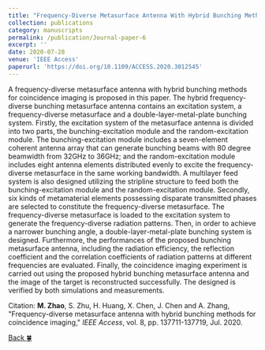 ```yaml
---
title: "Frequency-Diverse Metasurface Antenna With Hybrid Bunching Methods for Coincidence Imaging"
collection: publications
category: manuscripts
permalink: /publication/Journal-paper-6
excerpt: ''
date: 2020-07-28
venue: 'IEEE Access'
paperurl: 'https://doi.org/10.1109/ACCESS.2020.3012545'
---
```


A frequency-diverse metasurface antenna with hybrid bunching methods for coincidence imaging is proposed in this paper. The hybrid frequency-diverse bunching metasurface antenna contains an excitation system, a frequency-diverse metasurface and a double-layer-metal-plate bunching system. Firstly, the excitation system of the metasurface antenna is divided into two parts, the bunching-excitation module and the random-excitation module. The bunching-excitation module includes a seven-element coherent antenna array that can generate bunching beams with 80 degree beamwidth from 32GHz to 36GHz; and the random-excitation module includes eight antenna elements distributed evenly to excite the frequency-diverse metasurface in the same working bandwidth. A multilayer feed system is also designed utilizing the stripline structure to feed both the bunching-excitation module and the random-excitation module. Secondly, six kinds of metamaterial elements possessing disparate transmitted phases are selected to constitute the frequency-diverse metasurface. The frequency-diverse metasurface is loaded to the excitation system to generate the frequency-diverse radiation patterns. Then, in order to achieve a narrower bunching angle, a double-layer-metal-plate bunching system is designed. Furthermore, the performances of the proposed bunching metasurface antenna, including the radiation efficiency, the reflection coefficient and the correlation coefficients of radiation patterns at different frequencies are evaluated. Finally, the coincidence imaging experiment is carried out using the proposed hybrid bunching metasurface antenna and the image of the target is reconstructed successfully. The designed is verified by both simulations and measurements.

Citation: **M. Zhao**, S. Zhu, H. Huang, X. Chen, J. Chen and A. Zhang, &quot;Frequency-diverse metasurface antenna with hybrid bunching methods for coincidence imaging,&quot; <i>IEEE Access</i>, vol. 8, pp. 137711-137719, Jul. 2020.

[Back :four_leaf_clover:](../publications/)
